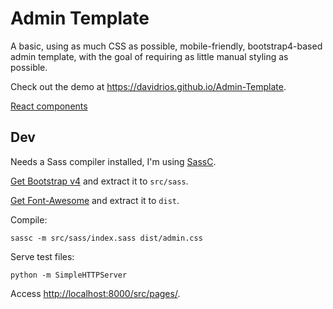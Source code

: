 # Admin Template

A basic, using as much CSS as possible, mobile-friendly, bootstrap4-based admin template, with the goal of requiring as little manual styling as possible.

Check out the demo at <https://davidrios.github.io/Admin-Template>.

[React components](https://github.com/davidrios/admin-components)


## Dev

Needs a Sass compiler installed, I'm using [SassC](https://github.com/sass/libsass/blob/master/docs/build.md).

[Get Bootstrap v4](https://github.com/twbs/bootstrap/archive/v4.0.0-alpha.4.zip) and
extract it to `src/sass`.

[Get Font-Awesome](https://fortawesome.github.io/Font-Awesome/assets/font-awesome-4.5.0.zip) and
extract it to `dist`.

Compile:

    sassc -m src/sass/index.sass dist/admin.css

Serve test files:

    python -m SimpleHTTPServer

Access <http://localhost:8000/src/pages/>.

